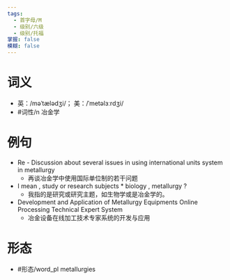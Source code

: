 ```yaml
---
tags:
  - 首字母/M
  - 级别/六级
  - 级别/托福
掌握: false
模糊: false
---
```

# 词义
- 英：/məˈtælədʒi/； 美：/ˈmetəlɜːrdʒi/
- #词性/n  冶金学
# 例句
- Re - Discussion about several issues in using international units system in metallurgy
	- 再谈冶金学中使用国际单位制的若干问题
- I mean , study or research subjects * biology , metallurgy ?
	- 我指的是研究或研究主题，如生物学或是冶金学的。
- Development and Application of Metallurgy Equipments Online Processing Technical Expert System
	- 冶金设备在线加工技术专家系统的开发与应用
# 形态
- #形态/word_pl metallurgies
